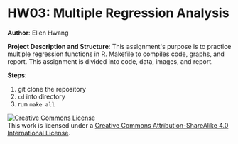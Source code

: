 # HW03: Multiple Regression Analysis

**Author**: Ellen Hwang

**Project Description and Structure**: This assignment's purpose is to practice multiple regression functions in R. Makefile to compiles code, graphs, and report. This assignment is divided into code, data, images, and report.

**Steps**:
1. git clone the repository
2. `cd` into directory
3. run `make all`



<a rel="license" href="http://creativecommons.org/licenses/by-sa/4.0/"><img alt="Creative Commons License" style="border-width:0" src="https://i.creativecommons.org/l/by-sa/4.0/88x31.png" /></a><br />This work is licensed under a <a rel="license" href="http://creativecommons.org/licenses/by-sa/4.0/">Creative Commons Attribution-ShareAlike 4.0 International License</a>.

